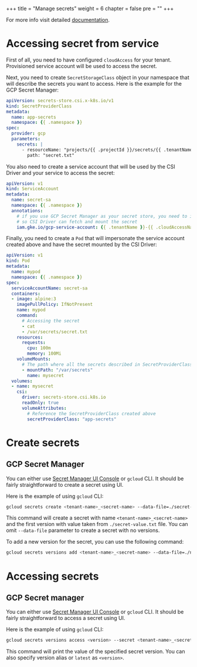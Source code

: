 +++
title = "Manage secrets"
weight = 6
chapter = false
pre = ""
+++

For more info visit detailed [documentation](../secret-management).

# Accessing secret from service
First of all, you need to have configured `cloudAccess` for your tenant. Provisioned service account will be used to
access the secret.

Next, you need to create `SecretStorageClass` object in your namespace that will describe the secrets you want to access.
Here is the example for the GCP Secret Manager:
```yaml
apiVersion: secrets-store.csi.x-k8s.io/v1
kind: SecretProviderClass
metadata:
  name: app-secrets
  namespace: {{ .namespace }}
spec:
  provider: gcp
  parameters:
    secrets: |
      - resourceName: "projects/{{ .projectId }}/secrets/{{ .tenantName }}_{{ .secretName }}/versions/latest"
        path: "secret.txt"
```

You also need to create a service account that will be used by the CSI Driver and your service to access the secret:
```yaml
apiVersion: v1
kind: ServiceAccount
metadata:
  name: secret-sa
  namespace: {{ .namespace }}
  annotations:
    # if you use GCP Secret Manager as your secret store, you need to impersonate cloudAccess service account,
    # so CSI Driver can fetch and mount the secret
    iam.gke.io/gcp-service-account: {{ .tenantName }}-{{ .cloudAccessName }}@{{ .projectId }}.iam.gserviceaccount.com
```

Finally, you need to create a `Pod` that will impersonate the service account created above and have the secret mounted by the CSI Driver:
```yaml
apiVersion: v1
kind: Pod
metadata:
  name: mypod
  namespace: {{ .namespace }}
spec:
  serviceAccountName: secret-sa
  containers:
  - image: alpine:3
    imagePullPolicy: IfNotPresent
    name: mypod
    command:
      # Accessing the secret
      - cat
      - /var/secrets/secret.txt
    resources:
      requests:
        cpu: 100m
        memory: 100Mi
    volumeMounts:
      # The path where all the secrets described in SecretProviderClass will be mounted
      - mountPath: "/var/secrets"
        name: mysecret
  volumes:
  - name: mysecret
    csi:
      driver: secrets-store.csi.k8s.io
      readOnly: true
      volumeAttributes:
        # Reference the SecretProviderClass created above
        secretProviderClass: "app-secrets"
```

# Create secrets
## GCP Secret Manager
You can either use [Secret Manager UI Console](https://cloud.google.com/security/products/secret-manager) or `gcloud` CLI.
It should be fairly straightforward to create a secret using UI.

Here is the example of using `gcloud` CLI:
```bash
gcloud secrets create <tenant-name>_<secret-name> --data-file=./secret-value.txt
```
This command will create a secret with name `<tenant-name>_<secret-name>` and the first version with value taken from `./secret-value.txt` file.
You can omit `--data-file` parameter to create a secret with no versions.

To add a new version for the secret, you can use the following command:
```bash
gcloud secrets versions add <tenant-name>_<secret-name> --data-file=./new-secret-value.txt
```

# Accessing secrets
## GCP Secret manager
You can either use [Secret Manager UI Console](https://cloud.google.com/security/products/secret-manager) or `gcloud` CLI.
It should be fairly straightforward to access a secret using UI.

Here is the example of using `gcloud` CLI:
```bash
gcloud secrets versions access <version> --secret <tenant-name>_<secret-name>
```

This command will print the value of the specified secret version.
You can also specify version alias or `latest` as `<version>`.

